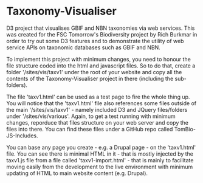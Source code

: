 # Taxonomy-Visualiser
D3 project that visualises GBIF and NBN taxonomies via web services. This was created for the FSC Tomorrow's Biodiversity project by Rich Burkmar in order to try out some D3 features and to demonstrate the utility of web service APIs on taxonomic databases such as GBIF and NBN.

To implement this project with minimum changes, you need to honour the file structure coded into the html and javascript files. So to do that, create a folder '/sites/vis/taxv1' under the root of your website and copy all the contents of the Taxonomy-Visualiser project in there (including the sub-folders).

The file 'taxv1.html' can be used as a test page to fire the whole thing up. You will notice that the 'taxv1.html' file also references some files outside of the main '/sites/vis/taxv1' - namely included D3 and JQuery files/folders under '/sites/vis/various'. Again, to get a test running with minimum changes, reporduce that files structure on your web server and copy the files into there. You can find these files under a GitHub repo called TomBio-JS-Includes. 

You can base any page you create - e.g. a Drupal page - on the 'taxv1.html' file. You can see there is minimal HTML in it - that is mostly injected by the taxv1.js file from a file called 'taxv1-import.html' - that is mainly to facilitate moving easily from the development to the live environment with minimum updating of HTML to main website content (e.g. Drupal).


